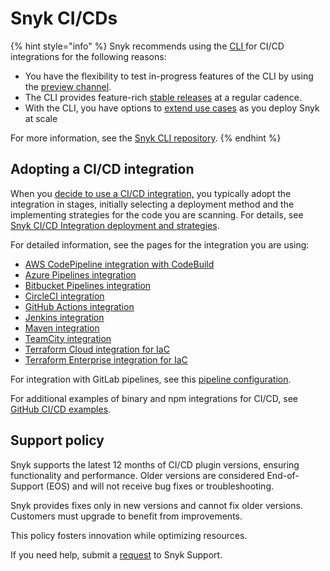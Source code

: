 # Snyk CI/CDs

{% hint style="info" %}
Snyk recommends using the [CLI ](../../cli-ide-and-ci-cd-integrations/snyk-cli/)for CI/CD integrations for the following reasons:

* You have the flexibility to test in-progress features of the CLI by using the [preview channel](../../snyk-cli/releases-and-channels-for-the-snyk-cli.md#preview).
* The CLI provides feature-rich [stable releases](../../snyk-cli/releases-and-channels-for-the-snyk-cli.md#stable) at a regular cadence.
* With the CLI, you have options to [extend use cases](../../cli-ide-and-ci-cd-integrations/snyk-cli/scan-and-maintain-projects-using-the-cli/cli-tools/) as you deploy Snyk at scale

For more information, see the  [Snyk CLI repository](https://github.com/snyk/cli).
{% endhint %}

## Adopting a CI/CD integration

When you [decide to use a CI/CD integration,](../../cli-ide-and-ci-cd-integrations/git-repository-and-ci-cd-integrations-comparisons.md) you typically adopt the integration in stages, initially selecting a deployment method and the implementing strategies for the code you are scanning. For details, see [Snyk CI/CD Integration deployment and strategies](../../cli-ide-and-ci-cd-integrations/snyk-ci-cd-integrations/snyk-ci-cd-integration-deployment-and-strategies/).

For detailed information, see the pages for the integration you are using:

* [AWS CodePipeline integration with CodeBuild](../../cli-ide-and-ci-cd-integrations/snyk-ci-cd-integrations/aws-codepipeline-integration-by-adding-a-snyk-scan-stage.md)
* [Azure Pipelines integration](../../cli-ide-and-ci-cd-integrations/snyk-ci-cd-integrations/azure-pipelines-integration/)
* [Bitbucket Pipelines integration](../../cli-ide-and-ci-cd-integrations/snyk-ci-cd-integrations/bitbucket-pipelines-integration-using-a-snyk-pipe/)
* [CircleCI integration](circleci-integration-using-a-snyk-orb.md)
* [GitHub Actions integration](github-actions-for-snyk-setup-and-checking-for-vulnerabilities/)
* [Jenkins integration](jenkins-plugin-integration-with-snyk.md)
* [Maven integration](maven-plugin-integration-with-snyk.md)
* [TeamCity integration](../../cli-ide-and-ci-cd-integrations/snyk-ci-cd-integrations/teamcity-jetbrains-integration-using-the-snyk-security-plugin/)
* [Terraform Cloud integration for IaC](../../cli-ide-and-ci-cd-integrations/snyk-ci-cd-integrations/terraform-cloud-integration-for-snyk-iac-using-run-tasks/)
* [Terraform Enterprise integration for IaC](../../cli-ide-and-ci-cd-integrations/snyk-ci-cd-integrations/terraform-enterprise-integration-for-snyk-iac.md)

For integration with GitLab pipelines, see this [pipeline configuration](https://github.com/snyk-labs/snyk-cicd-integration-examples/blob/master/GitLabCICD/gitlab-npm.yml).

For additional examples of binary and npm integrations for CI/CD, see [GitHub CI/CD examples](https://github.com/snyk-labs/snyk-cicd-integration-examples).

## Support policy <a href="#support-policy" id="support-policy"></a>

Snyk supports the latest 12 months of CI/CD plugin versions, ensuring functionality and performance. Older versions are considered End-of-Support (EOS) and will not receive bug fixes or troubleshooting.

Snyk provides fixes only in new versions and cannot fix older versions. Customers must upgrade to benefit from improvements.

This policy fosters innovation while optimizing resources.

If you need help, submit a [request](https://support.snyk.io/) to Snyk Support.
